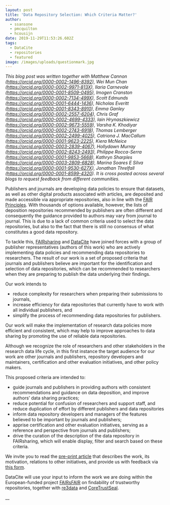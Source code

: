 ```yaml
---
layout: post
title: 'Data Repository Selection: Which Criteria Matter?'
author:
  - ssansone
  - pmcquilton
  - hcousijn
date: 2019-11-29T11:53:26.602Z
tags:
  - DataCite
  - repositories
  - featured
image: /images/uploads/questionmark.jpg
---
```

_This blog post was written together with Matthew Cannon (https://orcid.org/0000-0002-1496-8392), Wei Mun Chan (https://orcid.org/0000-0002-9971-813X), Ilaria Carnevale (https://orcid.org/0000-0001-8509-0495), Imogen Cranston (https://orcid.org/0000-0002-7134-499X), Scott Edmunds (https://orcid.org/0000-0001-6444-1436), Nicholas Everitt (https://orcid.org/0000-0001-8343-8910), Emma Ganley (https://orcid.org/0000-0002-2557-6204), Chris Graf (https://orcid.org/0000-0002-4699-4333), Iain Hrynaszkiewicz (https://orcid.org/0000-0002-9673-5559), Varsha K. Khodiyar (https://orcid.org/0000-0002-2743-6918), Thomas Lemberger (https://orcid.org/0000-0002-2499-4025), Catriona J. MacCallum (https://orcid.org/0000-0001-9623-2225), Kiera McNeice (https://orcid.org/0000-0003-2839-4067), Hollydawn Murray (https://orcid.org/0000-0002-8243-2493), Philippe Rocca-Serra (https://orcid.org/0000-0001-9853-5668), Kathryn Sharples (https://orcid.org/0000-0003-2809-6828), Marina Soares E Silva (https://orcid.org/0000-0001-9530-627X), Jonathan Threlfall (https://orcid.org/0000-0001-8599-4320). It is cross posted across several blogs to request feedback from different communities._

Publishers and journals are developing data policies to ensure that datasets, as well as other digital products associated with articles, are deposited and made accessible via appropriate repositories, also in line with the [FAIR Principles](https://doi.org/10.1038/sdata.2016.18).  With thousands of options available, however, the lists of deposition repositories recommended by publishers are often different and consequently the guidance provided to authors may vary from journal to journal. This is due to a lack of common criteria used to select the data repositories, but also to the fact that there is still no consensus of what constitutes a good data repository. 

To tackle this, [FAIRsharing](https://fairsharing.org/) and [DataCite](https://datacite.org/) have joined forces with a group of publisher representatives (authors of this work) who are actively implementing data policies and recommending data repositories to researchers. The result of our work is a set of proposed criteria that journals and publishers believe are important for the identification and selection of data repositories, which can be recommended to researchers when they are preparing to publish the data underlying their findings. 

Our work intends to 

* reduce complexity for researchers when preparing their submissions to journals, 
* increase efficiency for data repositories that currently have to work with all individual publishers, and
* simplify the process of recommending data repositories for publishers.  

Our work will make the implementation of research data policies more efficient and consistent, which may help to improve approaches to data sharing by promoting the use of reliable data repositories. 

Although we recognize the role of researchers and other stakeholders in the research data life cycle, in this first instance the target audience for our work are other journals and publishers, repository developers and maintainers, certification and other evaluation initiatives, and other policy makers.  

This proposed criteria are intended to:

* guide journals and publishers in providing authors with consistent recommendations and guidance on data deposition, and improve authors’ data sharing practices;
* reduce potential for confusion of researchers and support staff, and reduce duplication of effort by different publishers and data repositories
* inform data repository developers and managers of the features believed to be important by journals and publishers;
* apprise certification and other evaluation initiatives, serving as a reference and perspective from journals and publishers;
* drive the curation of the description of the data repository in FAIRsharing, which will enable display, filter and search based on these criteria.

We invite you to read the [pre-print article](https://osf.io/m2bce/) that describes the work, its motivation, relations to other initiatives, and provide us with feedback via [this form](https://tinyurl.com/RepoCriteriaFeedback). 

DataCite will use your input to inform the work we are doing within the European-funded project [FAIRsFAIR](https://www.fairsfair.eu/) on findability of trustworthy repositories, together with [re3data](https://www.re3data.org/) and [CoreTrustSeal](https://www.coretrustseal.org/). 

__
